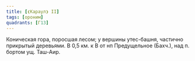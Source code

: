 ```yaml
---
title: [❮Караул❯ II]
tags: [ороним]
quadrants: [Г13]
---
```


Коническая гора, поросшая лесом; у вершины утес-башня, частично прикрытый
деревьями. В 0,5 км. к В от нп Предущельное (Бахч.), над п. бортом ущ. Таш-Аир.
